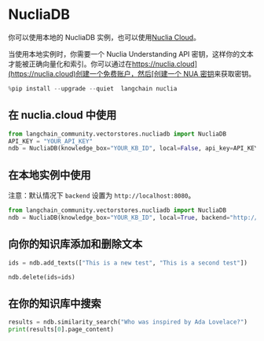 # NucliaDB

你可以使用本地的 NucliaDB 实例，也可以使用[Nuclia Cloud](https://nuclia.cloud)。

当使用本地实例时，你需要一个 Nuclia Understanding API 密钥，这样你的文本才能被正确向量化和索引。你可以通过在[https://nuclia.cloud](https://nuclia.cloud)创建一个免费账户，然后[创建一个 NUA 密钥](https://docs.nuclia.dev/docs/docs/using/understanding/intro)来获取密钥。

```python
%pip install --upgrade --quiet  langchain nuclia
```

## 在 nuclia.cloud 中使用

```python
from langchain_community.vectorstores.nucliadb import NucliaDB
API_KEY = "YOUR_API_KEY"
ndb = NucliaDB(knowledge_box="YOUR_KB_ID", local=False, api_key=API_KEY)
```

## 在本地实例中使用

注意：默认情况下 `backend` 设置为 `http://localhost:8080`。

```python
from langchain_community.vectorstores.nucliadb import NucliaDB
ndb = NucliaDB(knowledge_box="YOUR_KB_ID", local=True, backend="http://my-local-server")
```

## 向你的知识库添加和删除文本

```python
ids = ndb.add_texts(["This is a new test", "This is a second test"])
```

```python
ndb.delete(ids=ids)
```

## 在你的知识库中搜索

```python
results = ndb.similarity_search("Who was inspired by Ada Lovelace?")
print(results[0].page_content)
```